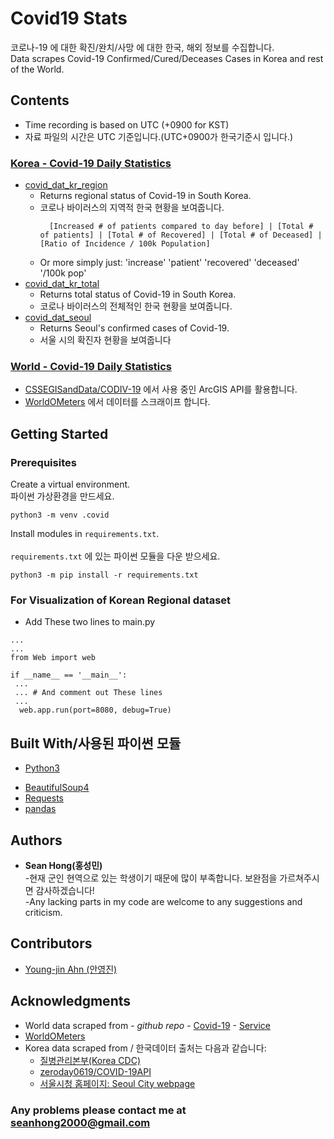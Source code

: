 # Covid19 Stats
코로나-19 에 대한 확진/완치/사망 에 대한 한국, 해외 정보를 수집합니다. <br />
Data scrapes Covid-19 Confirmed/Cured/Deceases Cases in Korea and rest of the World.<br />

## Contents 

* Time recording is based on UTC (+0900 for KST) 
* 자료 파일의 시간은 UTC 기준입니다.(UTC+0900가 한국기준시 입니다.)

### [Korea - Covid-19 Daily Statistics](./Covid-19/Data/Korea)

* [covid_dat_kr_region](./Covid-19/Data/Korea/covid_dat_kr_region.csv) 
  * Returns regional status of Covid-19 in South Korea.
  * 코로나 바이러스의 지역적 한국 현황을 보여줍니다.
    ```
      [Increased # of patients compared to day before] | [Total # of patients] | [Total # of Recovered] | [Total # of Deceased] | [Ratio of Incidence / 100k Population]
    ```
  * Or more simply just: 'increase'	'patient'	'recovered' 'deceased' '/100k pop'
* [covid_dat_kr_total](./Covid-19/Data/Korea/covid_dat_kr_total.csv) 
  * Returns total status of Covid-19 in South Korea.
  * 코로나 바이러스의 전체적인 한국 현황을 보여줍니다.
* [covid_dat_seoul](./Covid-19/Data/Korea/covid_dat_seoul.csv) 
  * Returns Seoul's confirmed cases of Covid-19.
  * 서울 시의 확진자 현황을 보여줍니다

### [World - Covid-19 Daily Statistics](./Covid-19/Data/World)

* [CSSEGISandData/CODIV-19](https://github.com/CSSEGISandData/COVID-19) 에서 사용 중인 ArcGIS API를 활용합니다. 
* [WorldOMeters](https://www.worldometers.info/coronavirus/#countries) 에서 데이터를 스크래이프 합니다.



## Getting Started

### Prerequisites
Create a virtual environment.<br />
파이썬 가상환경을 만드세요.<br />
```
python3 -m venv .covid
```
Install modules in `requirements.txt`.<br /><br />
`requirements.txt` 에 있는 파이썬 모듈을 다운 받으세요.<br />
```
python3 -m pip install -r requirements.txt
```
### For Visualization of Korean Regional dataset
* Add These two lines to main.py
```
...
...
from Web import web

if __name__ == '__main__':
 ...
 ... # And comment out These lines
 ...
  web.app.run(port=8080, debug=True)
```
## Built With/사용된 파이썬 모듈
* [Python3](https://www.python.org/doc)<br />
- [BeautifulSoup4](https://www.crummy.com/software/BeautifulSoup/bs4/doc/) <br />
- [Requests](https://requests.readthedocs.io/en/master/)<br />
- [pandas](https://pandas.pydata.org/pandas-docs/stable/reference/frame.html)

## Authors

* **Sean Hong(홍성민)** <br />
-현재 군인 현역으로 있는 학생이기 때문에 많이 부족합니다. 보완점을 가르쳐주시면 감사하겠습니다!<br />
-Any lacking parts in my code are welcome to any suggestions and criticism.<br />

## Contributors

- [Young-jin Ahn (안영진)](https://github.com/snoop2head)

## Acknowledgments

* World data scraped from - *github repo* - [Covid-19](https://github.com/CSSEGISandData/COVID-19) - [Service](https://services1.arcgis.com/0MSEUqKaxRlEPj5g/arcgis/rest/services/ncov_cases/FeatureServer)
* [WorldOMeters](https://www.worldometers.info/coronavirus/#countries)
* Korea data scraped from / 한국데이터 출처는 다음과 같습니다:
  * [질병관리본부(Korea CDC)](http://ncov.mohw.go.kr/index_main.jsp)
  * [zeroday0619/COVID-19API](https://github.com/zeroday0619/COVID-19API/)
  * [서울시청 홈페이지: Seoul City webpage](http://www.seoul.go.kr/coronaV/coronaStatus.do)

### Any problems please contact me at seanhong2000@gmail.com

